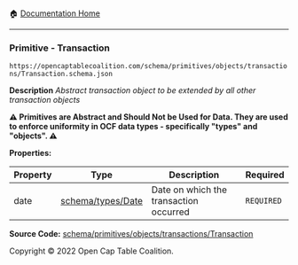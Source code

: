 :house: [Documentation Home](/docs/README.md)

---

### Primitive - Transaction

`https://opencaptablecoalition.com/schema/primitives/objects/transactions/Transaction.schema.json`

**Description** _Abstract transaction object to be extended by all other transaction objects_

**:warning: Primitives are Abstract and Should Not be Used for Data. They are used to enforce uniformity in OCF data types - specifically "types" and "objects". :warning:**

**Properties:**

| Property | Type                                            | Description                            | Required   |
| -------- | ----------------------------------------------- | -------------------------------------- | ---------- |
| date     | [schema/types/Date](/docs/schema/types/Date.md) | Date on which the transaction occurred | `REQUIRED` |

**Source Code:** [schema/primitives/objects/transactions/Transaction](../../../../../schema/primitives/objects/transactions/Transaction.schema.json)

Copyright © 2022 Open Cap Table Coalition.
